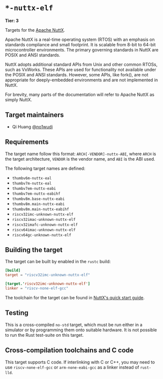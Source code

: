 # `*-nuttx-elf`

**Tier: 3**

Targets for the [Apache NuttX](https://github.com/apache/nuttx).

Apache NuttX is a real-time operating system (RTOS) with an emphasis on standards compliance and small footprint. It is scalable from 8-bit to 64-bit microcontroller environments. The primary governing standards in NuttX are POSIX and ANSI standards.

NuttX adopts additional standard APIs from Unix and other common RTOSs, such as VxWorks. These APIs are used for functionality not available under the POSIX and ANSI standards. However, some APIs, like fork(), are not appropriate for deeply-embedded environments and are not implemented in NuttX.

For brevity, many parts of the documentation will refer to Apache NuttX as simply NuttX.

## Target maintainers

- Qi Huang [@no1wudi](https://github.com/no1wudi)

## Requirements

The target name follow this format: `ARCH[-VENDOR]-nuttx-ABI`, where `ARCH` is the target architecture, `VENDOR` is the vendor name, and `ABI` is the ABI used.

The following target names are defined:

- `thumbv6m-nuttx-eal`
- `thumbv7m-nuttx-eal`
- `thumbv7em-nuttx-eabi`
- `thumbv7em-nuttx-eabihf`
- `thumbv8m.base-nuttx-eabi`
- `thumbv8m.main-nuttx-eabi`
- `thumbv8m.main-nuttx-eabihf`
- `riscv32imc-unknown-nuttx-elf`
- `riscv32imac-unknown-nuttx-elf`
- `riscv32imafc-unknown-nuttx-elf`
- `riscv64imac-unknown-nuttx-elf`
- `riscv64gc-unknown-nuttx-elf`

## Building the target

The target can be built by enabled in the `rustc` build:

```toml
[build]
target = "riscv32imc-unknown-nuttx-elf"

[target.'riscv32imc-unknown-nuttx-elf']
linker = "riscv-none-elf-gcc"
```

The toolchain for the target can be found in [NuttX's quick start guide](https://nuttx.apache.org/docs/latest/quickstart/install.html).


## Testing

This is a cross-compiled `no-std` target, which must be run either in a simulator
or by programming them onto suitable hardware. It is not possible to run the
Rust test-suite on this target.

## Cross-compilation toolchains and C code

This target supports C code. If interlinking with C or C++, you may need to use
`riscv-none-elf-gcc` or `arm-none-eabi-gcc` as a linker instead of `rust-lld`.
